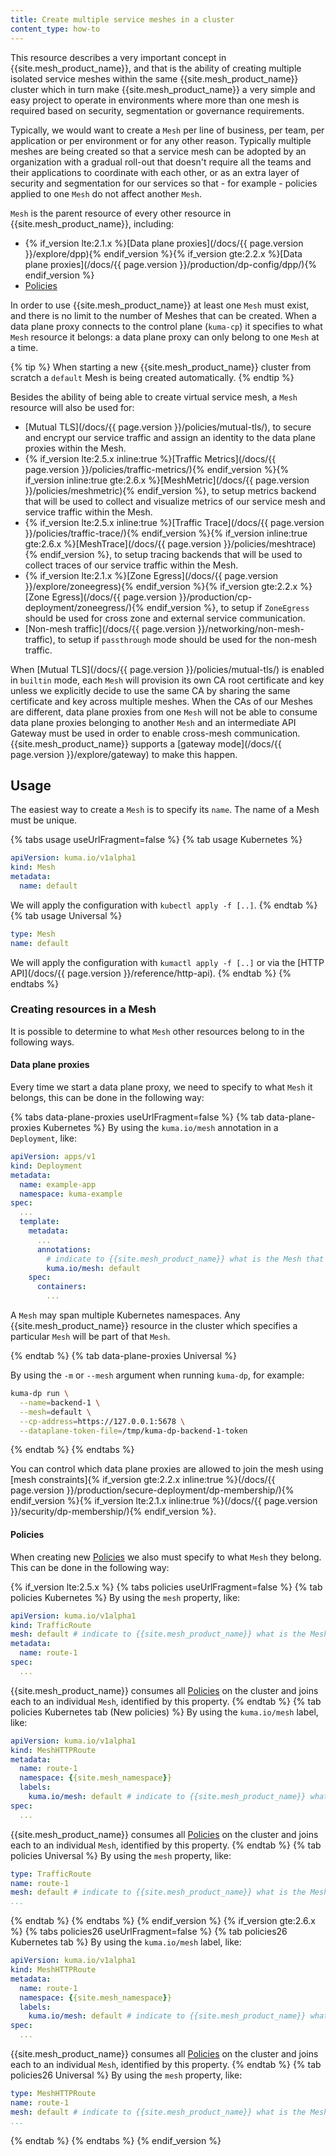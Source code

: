 ```yaml
---
title: Create multiple service meshes in a cluster
content_type: how-to
---
```


This resource describes a very important concept in {{site.mesh_product_name}}, and that is the ability of creating multiple isolated service meshes within the same {{site.mesh_product_name}} cluster which in turn make {{site.mesh_product_name}} a very simple and easy project to operate in environments where more than one mesh is required based on security, segmentation or governance requirements.

Typically, we would want to create a `Mesh` per line of business, per team, per application or per environment or for any other reason. Typically multiple meshes are being created so that a service mesh can be adopted by an organization with a gradual roll-out that doesn't require all the teams and their applications to coordinate with each other, or as an extra layer of security and segmentation for our services so that - for example - policies applied to one `Mesh` do not affect another `Mesh`.

`Mesh` is the parent resource of every other resource in {{site.mesh_product_name}}, including: 

* {% if_version lte:2.1.x %}[Data plane proxies](/docs/{{ page.version }}/explore/dpp){% endif_version %}{% if_version gte:2.2.x %}[Data plane proxies](/docs/{{ page.version }}/production/dp-config/dpp/){% endif_version %}
* [Policies](/policies)

In order to use {{site.mesh_product_name}} at least one `Mesh` must exist, and there is no limit to the number of Meshes that can be created. When a data plane proxy connects to the control plane (`kuma-cp`) it specifies to what `Mesh` resource it belongs: a data plane proxy can only belong to one `Mesh` at a time.

{% tip %}
When starting a new {{site.mesh_product_name}} cluster from scratch a `default` Mesh is being created automatically.
{% endtip %}

Besides the ability of being able to create virtual service mesh, a `Mesh` resource will also be used for:

* [Mutual TLS](/docs/{{ page.version }}/policies/mutual-tls/), to secure and encrypt our service traffic and assign an identity to the data plane proxies within the Mesh.
* {% if_version lte:2.5.x inline:true %}[Traffic Metrics](/docs/{{ page.version }}/policies/traffic-metrics/){% endif_version %}{% if_version inline:true gte:2.6.x %}[MeshMetric](/docs/{{ page.version }}/policies/meshmetric){% endif_version %}, to setup metrics backend that will be used to collect and visualize metrics of our service mesh and service traffic within the Mesh.
* {% if_version lte:2.5.x inline:true %}[Traffic Trace](/docs/{{ page.version }}/policies/traffic-trace/){% endif_version %}{% if_version inline:true gte:2.6.x %}[MeshTrace](/docs/{{ page.version }}/policies/meshtrace){% endif_version %}, to setup tracing backends that will be used to collect traces of our service traffic within the Mesh.
* {% if_version lte:2.1.x %}[Zone Egress](/docs/{{ page.version }}/explore/zoneegress){% endif_version %}{% if_version gte:2.2.x %}[Zone Egress](/docs/{{ page.version }}/production/cp-deployment/zoneegress/){% endif_version %}, to setup if `ZoneEgress` should be used for cross zone and external service communication.
* [Non-mesh traffic](/docs/{{ page.version }}/networking/non-mesh-traffic), to setup if `passthrough` mode should be used for the non-mesh traffic.

When [Mutual TLS](/docs/{{ page.version }}/policies/mutual-tls/) is enabled in `builtin` mode, each `Mesh` will provision its own CA root certificate and key unless we explicitly decide to use the same CA by sharing the same certificate and key across multiple meshes. When the CAs of our Meshes are different, data plane proxies from one `Mesh` will not be able to consume data plane proxies belonging to another `Mesh` and an intermediate API Gateway must be used in order to enable cross-mesh communication. {{site.mesh_product_name}} supports a [gateway mode](/docs/{{ page.version }}/explore/gateway) to make this happen.

## Usage

The easiest way to create a `Mesh` is to specify its `name`. The name of a Mesh must be unique.

{% tabs usage useUrlFragment=false %}
{% tab usage Kubernetes %}
```yaml
apiVersion: kuma.io/v1alpha1
kind: Mesh
metadata:
  name: default
```
We will apply the configuration with `kubectl apply -f [..]`.
{% endtab %}
{% tab usage Universal %}
```yaml
type: Mesh
name: default
```
We will apply the configuration with `kumactl apply -f [..]` or via the [HTTP API](/docs/{{ page.version }}/reference/http-api).
{% endtab %}
{% endtabs %}

### Creating resources in a Mesh

It is possible to determine to what `Mesh` other resources belong to in the following ways.

#### Data plane proxies

Every time we start a data plane proxy, we need to specify to what `Mesh` it belongs, this can be done in the following way:

{% tabs data-plane-proxies useUrlFragment=false %}
{% tab data-plane-proxies Kubernetes %}
By using the `kuma.io/mesh` annotation in a `Deployment`, like:

```yaml
apiVersion: apps/v1
kind: Deployment
metadata:
  name: example-app
  namespace: kuma-example
spec:
  ...
  template:
    metadata:
      ...
      annotations:
        # indicate to {{site.mesh_product_name}} what is the Mesh that the data plane proxy belongs to
        kuma.io/mesh: default
    spec:
      containers:
        ...
```

A `Mesh` may span multiple Kubernetes namespaces. Any {{site.mesh_product_name}} resource in the cluster which
specifies a particular `Mesh` will be part of that `Mesh`.

{% endtab %}
{% tab data-plane-proxies Universal %}

By using the `-m` or `--mesh` argument when running `kuma-dp`, for example:

```sh
kuma-dp run \
  --name=backend-1 \
  --mesh=default \
  --cp-address=https://127.0.0.1:5678 \
  --dataplane-token-file=/tmp/kuma-dp-backend-1-token
```
{% endtab %}
{% endtabs %}

You can control which data plane proxies are allowed to join the mesh using [mesh constraints]{% if_version gte:2.2.x inline:true %}(/docs/{{ page.version }}/production/secure-deployment/dp-membership/){% endif_version %}{% if_version lte:2.1.x inline:true %}(/docs/{{ page.version }}/security/dp-membership/){% endif_version %}.

#### Policies

When creating new [Policies](/policies) we also must specify to what `Mesh` they belong. This can be done in the following way:

{% if_version lte:2.5.x %}
{% tabs policies useUrlFragment=false %}
{% tab policies Kubernetes %}
By using the `mesh` property, like:

```yaml
apiVersion: kuma.io/v1alpha1
kind: TrafficRoute
mesh: default # indicate to {{site.mesh_product_name}} what is the Mesh that the resource belongs to
metadata:
  name: route-1
spec:
  ...
```

{{site.mesh_product_name}} consumes all [Policies](/policies) on the cluster and joins each to an individual `Mesh`, identified by this property.
{% endtab %}
{% tab policies Kubernetes tab (New policies) %}
By using the `kuma.io/mesh` label, like:

```yaml
apiVersion: kuma.io/v1alpha1
kind: MeshHTTPRoute
metadata:
  name: route-1
  namespace: {{site.mesh_namespace}}
  labels:
    kuma.io/mesh: default # indicate to {{site.mesh_product_name}} what is the Mesh that the resource belongs to
spec:
  ...
```

{{site.mesh_product_name}} consumes all [Policies](/policies) on the cluster and joins each to an individual `Mesh`, identified by this property.
{% endtab %}
{% tab policies Universal %}
By using the `mesh` property, like:
```yaml
type: TrafficRoute
name: route-1
mesh: default # indicate to {{site.mesh_product_name}} what is the Mesh that the resource belongs to
...
```
{% endtab %}
{% endtabs %}
{% endif_version %}
{% if_version gte:2.6.x %}
{% tabs policies26 useUrlFragment=false %}
{% tab policies26 Kubernetes tab %}
By using the `kuma.io/mesh` label, like:

```yaml
apiVersion: kuma.io/v1alpha1
kind: MeshHTTPRoute
metadata:
  name: route-1
  namespace: {{site.mesh_namespace}}
  labels:
    kuma.io/mesh: default # indicate to {{site.mesh_product_name}} what is the Mesh that the resource belongs to
spec:
  ...
```

{{site.mesh_product_name}} consumes all [Policies](/policies) on the cluster and joins each to an individual `Mesh`, identified by this property.
{% endtab %}
{% tab policies26 Universal %}
By using the `mesh` property, like:
```yaml
type: MeshHTTPRoute
name: route-1
mesh: default # indicate to {{site.mesh_product_name}} what is the Mesh that the resource belongs to
...
```
{% endtab %}
{% endtabs %}
{% endif_version %}
